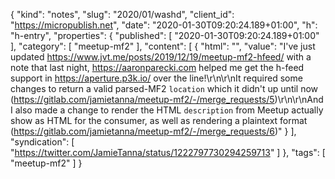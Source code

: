 {
  "kind": "notes",
  "slug": "2020/01/washd",
  "client_id": "https://micropublish.net",
  "date": "2020-01-30T09:20:24.189+01:00",
  "h": "h-entry",
  "properties": {
    "published": [
      "2020-01-30T09:20:24.189+01:00"
    ],
    "category": [
      "meetup-mf2"
    ],
    "content": [
      {
        "html": "",
        "value": "I've just updated https://www.jvt.me/posts/2019/12/19/meetup-mf2-hfeed/ with a note that last night, https://aaronparecki.com helped me get the h-feed support in https://aperture.p3k.io/ over the line!\r\n\r\nIt required some changes to return a valid parsed-MF2 `location` which it didn't up until now (https://gitlab.com/jamietanna/meetup-mf2/-/merge_requests/5)\r\n\r\nAnd I also made a change to render the HTML `description` from Meetup actually show as HTML for the consumer, as well as rendering a plaintext format (https://gitlab.com/jamietanna/meetup-mf2/-/merge_requests/6)"
      }
    ],
    "syndication": [
      "https://twitter.com/JamieTanna/status/1222797730294259713"
    ]
  },
  "tags": [
    "meetup-mf2"
  ]
}
